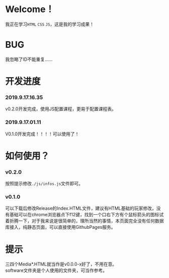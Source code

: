 # Welcome！
我正在学习`HTML` `CSS` `JS`，这是我的学习成果！
# BUG
我忽略了ID不能重复……
# 开发进度
### 2019.9.17.16.35
v0.2.0开发完成，使用JS配置课程，更易于配置课程表。
### 2019.9.17.01.11
V0.1.0开发完成！！！！可以使用了！
# 如何使用？
### v0.2.0
按照提示修改`./js/infos.js`文件即可。
### v0.1.0
可以下载后修改Release的Index.HTML文件，建议有HTML基础的玩家修改，没有基础可以在chrome浏览器点下f12键，找到一个口右下方有个鼠标箭头的图标试着折腾一下，对于我来说是很简单的，理所当然的事情，本页面完全没有任何数据库接入，纯静态页面，可以直接使用GithubPages服务。
# 提示
三四个Media*.HTML就当作是v0.0.0-x好了，不用在意。<br/>
software文件夹是个人使用的文件夹，可当作参考。 
